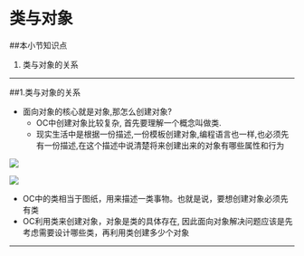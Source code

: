 # 类与对象
##本小节知识点
1. 类与对象的关系

---

##1.类与对象的关系
- 面向对象的核心就是对象,那怎么创建对象?
    + OC中创建对象比较复杂, 首先要理解一个概念叫做类.
    + 现实生活中是根据一份描述,一份模板创建对象,编程语言也一样,也必须先有一份描述,在这个描述中说清楚将来创建出来的对象有哪些属性和行为

![](http://7xj0kx.com1.z0.glb.clouddn.com/lhdx.png)

![](http://7xj0kx.com1.z0.glb.clouddn.com/lhdx2.png)

- OC中的类相当于图纸，用来描述一类事物。也就是说，要想创建对象必须先有类
- OC利用类来创建对象，对象是类的具体存在, 因此面向对象解决问题应该是先考虑需要设计哪些类，再利用类创建多少个对象

---
